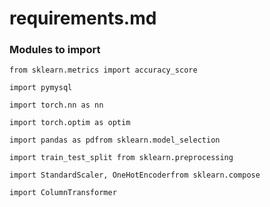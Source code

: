 <h1 id="requirementsmd">requirements.md</h1>
<h3 id="modules-to-import">Modules to import</h3>
<p><code>from sklearn.metrics import accuracy_score</code></p>
<p><code>import pymysql</code></p>
<p><code>import torch.nn as nn</code></p>
<p><code>import torch.optim as optim</code></p>
<p><code>import pandas as pdfrom sklearn.model_selection</code> </p>
<p><code>import train_test_split from sklearn.preprocessing</code> </p>
<p><code>import StandardScaler, OneHotEncoderfrom sklearn.compose</code> </p>
<p><code>import ColumnTransformer</code></p>
